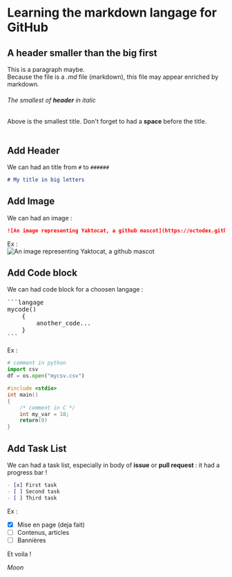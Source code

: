 # Learning the markdown langage for GitHub
## A header smaller than the big first

This is a paragraph maybe.\
Because the file is a _.md_ file (markdown), this file may appear enriched by markdown.

###### The _smallest_ of __header__ in italic

Above is the smallest title. Don't forget to had a __space__ before the title.</br>
</br>

## Add Header
We can had an title from `#` to `######`
```md
# My title in big letters
```
## Add Image
We can had an image :

```markdown
![An image representing Yaktocat, a github mascot](https://octodex.github.com/images/yaktocat.png)
```

Ex :</br>
![An image representing Yaktocat, a github mascot](https://octodex.github.com/images/yaktocat.png)</br>

## Add Code block
We can had code block for a choosen langage :

<pre>
```langage
mycode()
    {
        another_code...
    }
```
</pre>

Ex :

```python
# comment in python
import csv
df = os.open("mycsv.csv")
```

```c
#include <stdio>
int main()
{
    /* comment in C */
    int my_var = 18;
    return(0)
}
```

## Add Task List
We can had a task list, especially in body of __issue__ or __pull request__ : it had a progress bar !

```md
- [x] First task
- [ ] Second task
- [ ] Third task
```
Ex :
- [x] Mise en page (deja fait)
- [ ] Contenus, articles
- [ ] Bannières

Et voila !




_Moon_
